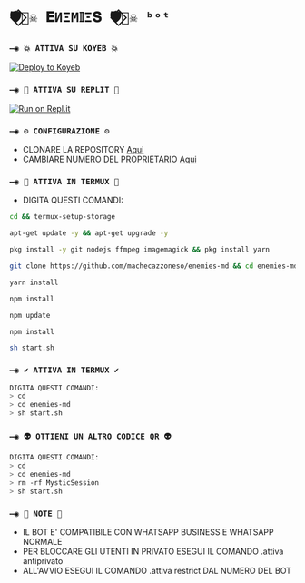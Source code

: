 # `🛡️⃟🏴‍☠️ 𝐄ИΞM𝕀Ξ𝐒 🛡️⃟🏴‍☠️ ᵇᵒᵗ`
  
### `—◉ 💥 ATTIVA SU KOYEB 💥`

[![Deploy to Koyeb](https://www.koyeb.com/static/images/deploy/button.svg)](https://app.koyeb.com/deploy?type=git&repository=github.com/machecazzoneso/enemies-md&branch=master&name=mysticbot)
  
### `—◉ 🌌 ATTIVA SU REPLIT 🌌`

[![Run on Repl.it](https://repl.it/badge/github/machecazzoneso/enemies-md)](https://repl.it/github/machecazzoneso/enemies-md)  

### `—◉ ⚙️ CONFIGURAZIONE ⚙️`
- CLONARE LA REPOSITORY [Aqui](https://github.com/machecazzoneso/enemies-md/fork)
- CAMBIARE NUMERO DEL PROPRIETARIO [Aqui](https://github.com/machecazzoneso/enemies-md/blob/master/config.js)

### `—◉ 👾 ATTIVA IN TERMUX 👾` 
- DIGITA QUESTI COMANDI:
```bash
cd && termux-setup-storage
```

```bash
apt-get update -y && apt-get upgrade -y
```

```bash
pkg install -y git nodejs ffmpeg imagemagick && pkg install yarn
```

```bash
git clone https://github.com/machecazzoneso/enemies-md && cd enemies-md
```

```bash
yarn install
```

```bash
npm install
```

```bash
npm update
```

```bash
npm install
```

```bash
sh start.sh
```

### `—◉ ✔️ ATTIVA IN TERMUX ✔️`
```bash
DIGITA QUESTI COMANDI:
> cd 
> cd enemies-md
> sh start.sh
```

### `—◉ 👽 OTTIENI UN ALTRO CODICE QR 👽`
```bash
DIGITA QUESTI COMANDI:
> cd 
> cd enemies-md
> rm -rf MysticSession
> sh start.sh
```

### `—◉ 📝 NOTE 📝`
- IL BOT E' COMPATIBILE CON WHATSAPP BUSINESS E WHATSAPP NORMALE
- PER BLOCCARE GLI UTENTI IN PRIVATO ESEGUI IL COMANDO .attiva antiprivato
- ALL'AVVIO ESEGUI IL COMANDO .attiva restrict DAL NUMERO DEL BOT

